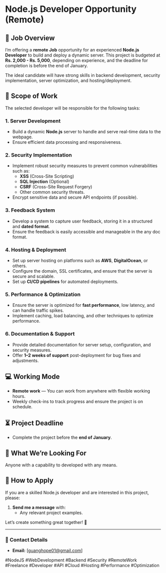 # Node.js Developer Opportunity (Remote)

## 💼 **Job Overview**
I’m offering a **remote Job** opportunity for an experienced **Node.js Developer** to build and deploy a dynamic server. This project is budgeted at **Rs. 2,000 - Rs. 5,000**, depending on experience, and the deadline for completion is before the end of January.

The ideal candidate will have strong skills in backend development, security implementation, server optimization, and hosting/deployment.

## 🔹 **Scope of Work**
The selected developer will be responsible for the following tasks:

### 1. **Server Development**
- Build a dynamic **Node.js** server to handle and serve real-time data to the webpage.
- Ensure efficient data processing and responsiveness.

### 2. **Security Implementation**
- Implement robust security measures to prevent common vulnerabilities such as:
  - **XSS** (Cross-Site Scripting)
  - **SQL Injection** (Optional)
  - **CSRF** (Cross-Site Request Forgery)
  - Other common security threats.
- Encrypt sensitive data and secure API endpoints (if possible).

### 3. **Feedback System**
- Develop a system to capture user feedback, storing it in a structured and **dated format**.
- Ensure the feedback is easily accessible and manageable in the any doc format.

### 4. **Hosting & Deployment**
- Set up server hosting on platforms such as **AWS**, **DigitalOcean**, or others.
- Configure the domain, SSL certificates, and ensure that the server is secure and scalable.
- Set up **CI/CD pipelines** for automated deployments.

### 5. **Performance & Optimization**
- Ensure the server is optimized for **fast performance**, low latency, and can handle traffic spikes.
- Implement caching, load balancing, and other techniques to optimize performance.

### 6. **Documentation & Support**
- Provide detailed documentation for server setup, configuration, and security measures.
- Offer **1–2 weeks of support** post-deployment for bug fixes and adjustments.

## 💻 **Working Mode**
- **Remote work** — You can work from anywhere with flexible working hours.
- Weekly check-ins to track progress and ensure the project is on schedule.

## ⏳ **Project Deadline**
- Complete the project before the **end of January**.

## 📝 **What We’re Looking For**
Anyone with a capability to developed with any means.

## 📩 **How to Apply**
If you are a skilled Node.js developer and are interested in this project, please:

1. **Send me a message** with:
   - Any relevant project examples.

Let’s create something great together! 🚀

---

### 🔗 **Contact Details**
- **Email:** [guanghope01@gmail.com]

#NodeJS #WebDevelopment #Backend #Security #RemoteWork #Freelance #Developer #API #Cloud #Hosting #Performance #Optimization
